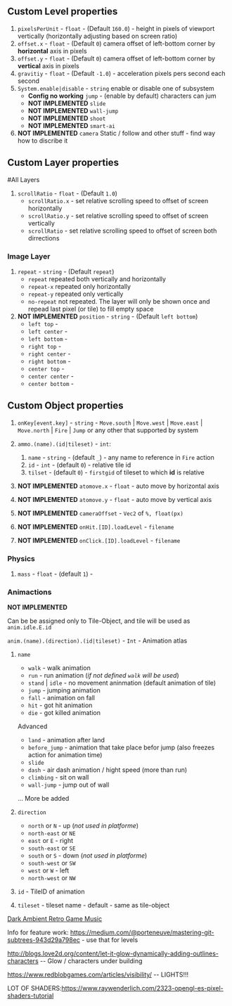 ## Custom Level properties
  1. `pixelsPerUnit` - `float` - (Default `160.0`) - height in pixels of viewport vertically (horizontally adjusting based on screen ratio)
  1. `offset.x` - `float` - (Default `0`) camera offset of left-bottom corner by **horizontal** axis in pixels
  1. `offset.y` - `float` - (Default `0`) camera offset of left-bottom corner by **vertical** axis in pixels
  1. `gravitiy` - `float` - (Default `-1.0`) - acceleration pixels pers second each second
  1. `System.enable|disable` - `string` enable or disable one of subsystem
      * **Config no working** `jump` - (enable by default) characters can jum
      * **NOT IMPLEMENTED** `slide`
      * **NOT IMPLEMENTED** `wall-jump`
      * **NOT IMPLEMENTED** `shoot`
      * **NOT IMPLEMENTED** `smart-ai`
  1. **NOT IMPLEMENTED** `camera` Static / follow and other stuff - find way how to discribe it

## Custom Layer properties
#All Layers
  1. `scrollRatio` - `float` - (Default `1.0`)
      * `scrollRatio.x` - set relative scrolling speed to offset of screen horizontally
      * `scrollRatio.y` - set relative scrolling speed to offset of screen vertically
      * `scrollRatio` - set relative scrolling speed to offset of screen both dirrections
### Image Layer
  1. `repeat` - `string` - (Default `repeat`)
      * `repeat` repeated both vertically and horizontally
      * `repeat-x` repeated only horizontally
      * `repeat-y` repeated only vertically
      * `no-repeat` not repeated. The layer will only be shown once and repead last pixel (or tile) to fill empty space
  1. **NOT IMPLEMENTED** `position` - `string` - (Default `left bottom`)
      * `left top` -
      * `left center` -
      * `left bottom` -
      * `right top` -
      * `right center` -
      * `right bottom` -
      * `center top` -
      * `center center` -
      * `center bottom` -


## Custom Object properties
  1. `onKey[event.key]` - `string` - `Move.south` | `Move.west` | `Move.east` | `Move.north` | `Fire` | `Jump` or any other that supported by system
  1. `ammo.(name).(id|tileset)` - `int`:
        1. `name` - `string` - (default `_`) - any name to reference in `Fire` action
        1. `id`  - `int` - (default `0`) - relative tile id
        1. `tilset` - (default `0`) - `firstgid` of tileset to which **id** is relative

  1. **NOT IMPLEMENTED** `atomove.x` - `float` - auto move by horizontal axis
  1. **NOT IMPLEMENTED** `atomove.y` - `float` - auto move by vertical axis
  1. **NOT IMPLEMENTED** `cameraOffset` - `Vec2` of `%, float(px)`
  1. **NOT IMPLEMENTED** `onHit.[ID].loadLevel` - `filename`
  1. **NOT IMPLEMENTED** `onClick.[ID].loadLevel` - `filename`
### Physics
  1. `mass` - `float` - (default `1`) - 
### Animactions

  **NOT IMPLEMENTED**

  Can be be assigned only to Tile-Object, and tile will be used as `anim.idle.E.id`

  `anim.(name).(direction).(id|tileset)` - `Int` - Animation atlas

  1. `name`
      * `walk` - walk animation
      * `run` - run animation (_if not defined `walk` will be used_)
      * `stand` | `idle` - no movement aninmation (default animation of tile)
      * `jump` - jumping animation
      * `fall` - animation on fall
      * `hit` - got hit animation
      * `die` - got killed animation

      Advanced

      * `land` - animation after land
      * `before_jump` - animation that take place befor jump (also freezes action for animation time)
      * `slide`
      * `dash` -  air dash animation / hight speed (more than run)
      * `climbing` - sit on wall
      * `wall-jump` - jump out of wall

      ... More be added
  2. `direction`
      * `north` or `N` - up (_not used in platforme_)
      * `north-east` or `NE`
      * `east` or `E` - right
      * `south-east` or `SE`
      * `south` or `S` - down (_not used in platforme_)
      * `south-west` or `SW`
      * `west` or `W` - left
      * `north-west` or `NW`

  3. `id` - TileID of animation
  5. `tileset` - tileset name - default - same as tile-object


[Dark Ambient Retro Game Music](https://www.playonloop.com/2019-music-loops/the-foyer/)



Info for feature work:
https://medium.com/@porteneuve/mastering-git-subtrees-943d29a798ec - use that for levels


http://blogs.love2d.org/content/let-it-glow-dynamically-adding-outlines-characters -- Glow / characters under building

https://www.redblobgames.com/articles/visibility/ -- LIGHTS!!!


LOT OF SHADERS:https://www.raywenderlich.com/2323-opengl-es-pixel-shaders-tutorial
